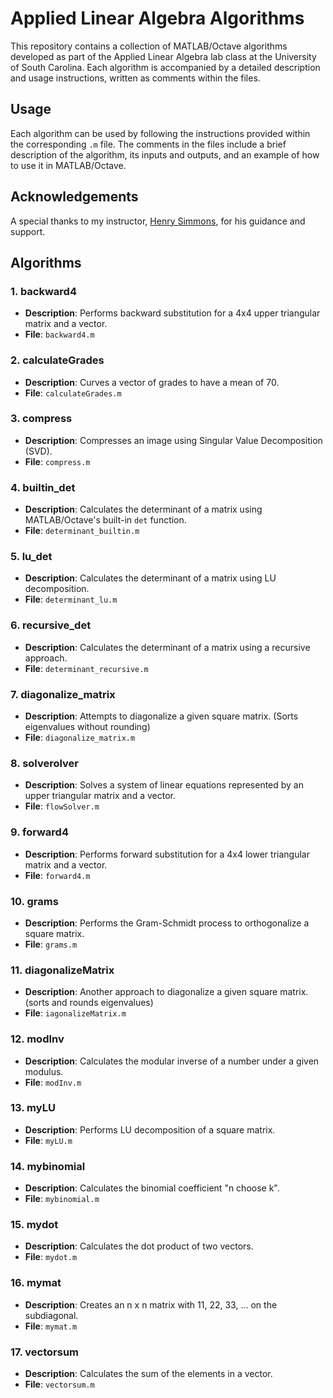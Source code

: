 # Applied Linear Algebra Algorithms

This repository contains a collection of MATLAB/Octave algorithms developed as part of the Applied Linear Algebra lab class at the University of South Carolina. Each algorithm is accompanied by a detailed description and usage instructions, written as comments within the files.

## Usage
Each algorithm can be used by following the instructions provided within the corresponding `.m` file. The comments in the files include a brief description of the algorithm, its inputs and outputs, and an example of how to use it in MATLAB/Octave.

## Acknowledgements
A special thanks to my instructor, [Henry Simmons](https://scholar.google.com/citations?user=cgvV_QMAAAAJ&hl=en), for his guidance and support.

## Algorithms

### 1. backward4
- **Description**: Performs backward substitution for a 4x4 upper triangular matrix and a vector.
- **File**: `backward4.m`

### 2. calculateGrades
- **Description**: Curves a vector of grades to have a mean of 70.
- **File**: `calculateGrades.m`

### 3. compress
- **Description**: Compresses an image using Singular Value Decomposition (SVD).
- **File**: `compress.m`

### 4. builtin_det
- **Description**: Calculates the determinant of a matrix using MATLAB/Octave's built-in `det` function.
- **File**: `determinant_builtin.m`

### 5. lu_det
- **Description**: Calculates the determinant of a matrix using LU decomposition.
- **File**: `determinant_lu.m`

### 6. recursive_det
- **Description**: Calculates the determinant of a matrix using a recursive approach.
- **File**: `determinant_recursive.m`

### 7. diagonalize_matrix
- **Description**: Attempts to diagonalize a given square matrix. (Sorts eigenvalues without rounding)
- **File**: `diagonalize_matrix.m`

### 8. solverolver
- **Description**: Solves a system of linear equations represented by an upper triangular matrix and a vector.
- **File**: `flowSolver.m`

### 9. forward4
- **Description**: Performs forward substitution for a 4x4 lower triangular matrix and a vector.
- **File**: `forward4.m`

### 10. grams
- **Description**: Performs the Gram-Schmidt process to orthogonalize a square matrix.
- **File**: `grams.m`

### 11. diagonalizeMatrix
- **Description**: Another approach to diagonalize a given square matrix. (sorts and rounds eigenvalues)
- **File**: `iagonalizeMatrix.m`

### 12. modInv
- **Description**: Calculates the modular inverse of a number under a given modulus.
- **File**: `modInv.m`
  
### 13. myLU
- **Description**: Performs LU decomposition of a square matrix.
- **File**: `myLU.m`
  
### 14. mybinomial
- **Description**: Calculates the binomial coefficient "n choose k".
- **File**: `mybinomial.m`

### 15. mydot
- **Description**: Calculates the dot product of two vectors.
- **File**: `mydot.m`

### 16. mymat
- **Description**: Creates an n x n matrix with 11, 22, 33, ... on the subdiagonal.
- **File**: `mymat.m`

### 17. vectorsum
- **Description**: Calculates the sum of the elements in a vector.
- **File**: `vectorsum.m`

